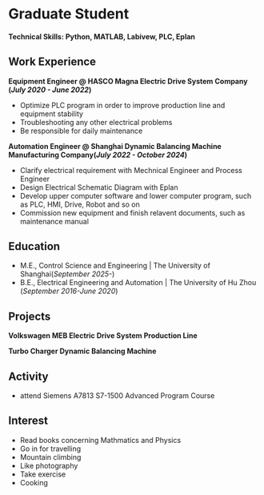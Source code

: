 

# Graduate Student

#### Technical Skills: Python, MATLAB, Labivew, PLC, Eplan



## Work Experience

**Equipment Engineer @ HASCO Magna Electric Drive System Company (_July 2020 - June 2022_)**
- Optimize PLC program in order to improve production line and equipment stability
- Troubleshooting any other electrical problems
- Be responsible for daily maintenance 

**Automation Engineer @ Shanghai Dynamic Balancing Machine Manufacturing Company(_July 2022 - October 2024_)**
- Clarify electrical requirement with Mechnical Engineer and Process Engineer
- Design Electrical Schematic Diagram with Eplan
- Develop upper computer software and lower computer program, such as PLC, HMI, Drive, Robot and so on
- Commission new equipment and finish relavent documents, such as maintenance manual

## Education							

- M.E., Control Science and Engineering	| The University of Shanghai(_September 2025-_)	 			        		
- B.E., Electrical Engineering and Automation | The University of Hu Zhou (_September 2016-June 2020_)


## Projects

**Volkswagen MEB Electric Drive System Production Line** 

**Turbo Charger Dynamic Balancing Machine**

## Activity			

- attend Siemens A7813 S7-1500 Advanced Program Course 			        		


 ## Interest				
 
- Read books concerning  Mathmatics and Physics
- Go in for travelling
- Mountain climbing
- Like photography
- Take exercise
- Cooking	 
